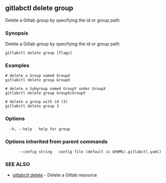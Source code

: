 ## gitlabctl delete group

Delete a Gitlab group by specifying the id or group path

### Synopsis

Delete a Gitlab group by specifying the id or group path

```
gitlabctl delete group [flags]
```

### Examples

```
# delete a Group named GroupX
gitlabctl delete group GroupX

# delete a Subgroup named GroupY under GroupX
gitlabctl delete group GroupX/GroupY

# delete a group with id (3)
gitlabctl delete group 3
```

### Options

```
  -h, --help   help for group
```

### Options inherited from parent commands

```
      --config string   config file (default is $HOME/.gitlabctl.yaml)
```

### SEE ALSO

* [gitlabctl delete](gitlabctl_delete.md)	 - Delete a Gitlab resource

